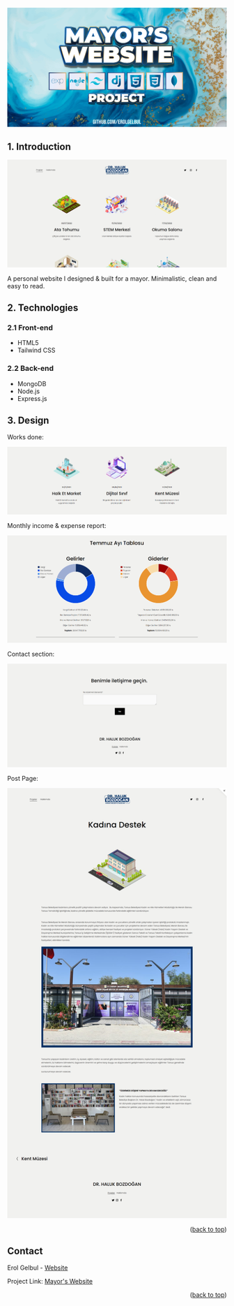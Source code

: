 <div id="top"></div>

<p align="center">
  <img src="images/cover_image.jpg">
</p>

<!-- ABOUT THE PROJECT -->
## 1. Introduction

<p align="center">
  <img src="images/3.png">
</p>

A personal website I designed & built for a mayor. Minimalistic, clean and easy to read.

<!-- HOW TO USE -->
## 2. Technologies

### 2.1 Front-end

- HTML5
- Tailwind CSS

### 2.2 Back-end

- MongoDB
- Node.js
- Express.js


## 3. Design

Works done:

<p align="center">
  <img src="images/1.png">
</p>

Monthly income & expense report:

<p align="center">
  <img src="images/2.png">
</p>

Contact section:

<p align="center">
  <img src="images/4.png">
</p>

Post Page:

<p align="center">
  <img src="images/5.png">
</p>


<p align="right">(<a href="#top">back to top</a>)</p>

<!-- CONTACT -->
## Contact

Erol Gelbul - [Website](erolgelbul.com)

Project Link: [Mayor's Website](https://github.com/ErolGelbul/mayors_website)

<p align="right">(<a href="#top">back to top</a>)</p>